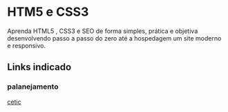 # HTM5 e CSS3
Aprenda HTML5 , CSS3  e SEO  de forma simples, prática  e  objetiva  desenvolvendo passo a  passo do zero até  a hospedagem  um site moderno e responsivo.
## Links indicado 
### palanejamento
[cetic](https://www.cetic.br)
